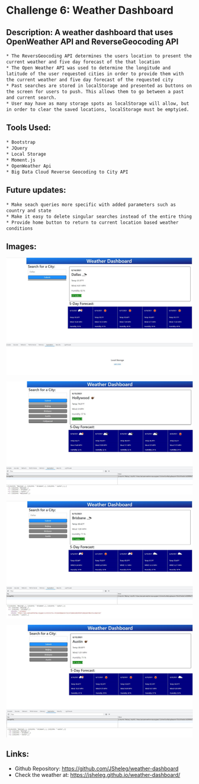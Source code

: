 # Challenge 6: Weather Dashboard

## Description: A weather dashboard that uses OpenWeather API and ReverseGeocoding API
    * The ReversGeocoding API determines the users location to present the current weather and five day forecast of the that location
    * The Open Weather API was used to determine the longitude and latitude of the user requested cities in order to provide them with the current weather and five day forecast of the requested city
    * Past searches are stored in localStorage and presented as buttons on the screen for users to push. This allows them to go between a past and current search.
    * User may have as many storage spots as localStorage will allow, but in order to clear the saved locations, localStorage must be emptyied.

## Tools Used:
    * Bootstrap
    * JQuery
    * Local Storage
    * Moment.js
    * OpenWeather Api
    * Big Data Cloud Reverse Geocoding to City API

## Future updates:
    * Make seach queries more specific with added parameters such as country and state
    * Make it easy to delete singular searches instead of the entire thing
    * Provide home button to return to current location based weather conditions

## Images: 

![new search with zero history](https://github.com/JSheleg/weather-dashboard/blob/main/assets/img/start_zeroStorage.JPG)

![New Search](https://github.com/JSheleg/weather-dashboard/blob/main/assets/img/newSearch.JPG)

![Using Previous Search Btn](https://github.com/JSheleg/weather-dashboard/blob/main/assets/img/3seaches_historybtn.JPG)

![3 Searches](https://github.com/JSheleg/weather-dashboard/blob/main/assets/img/3searches.JPG)

## Links: 

* Github Repository: https://github.com/JSheleg/weather-dashboard
* Check the weather at: https://jsheleg.github.io/weather-dashboard/

